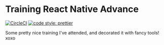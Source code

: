 # Training React Native Advance

[![CircleCI](https://circleci.com/gh/ronayumik/advanced-react-native-training/tree/01-init-repo.svg?style=svg)](https://circleci.com/gh/ronayumik/advanced-react-native-training/tree/01-init-repo)
[![code style: prettier](https://img.shields.io/badge/code_style-prettier-ff69b4.svg?style=flat-square)](https://github.com/prettier/prettier)

Some pretty nice training I've attended, and decorated it with fancy tools! xoxo
